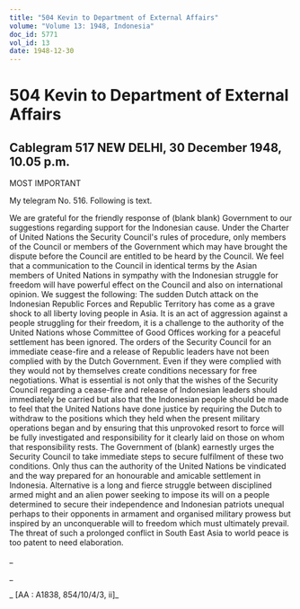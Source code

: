 ```yaml
---
title: "504 Kevin to Department of External Affairs"
volume: "Volume 13: 1948, Indonesia"
doc_id: 5771
vol_id: 13
date: 1948-12-30
---
```


# 504 Kevin to Department of External Affairs

## Cablegram 517 NEW DELHI, 30 December 1948, 10.05 p.m.

MOST IMPORTANT

My telegram No. 516. Following is text.

We are grateful for the friendly response of (blank blank) Government to our suggestions regarding support for the Indonesian cause. Under the Charter of United Nations the Security Council's rules of procedure, only members of the Council or members of the Government which may have brought the dispute before the Council are entitled to be heard by the Council. We feel that a communication to the Council in identical terms by the Asian members of United Nations in sympathy with the Indonesian struggle for freedom will have powerful effect on the Council and also on international opinion. We suggest the following: The sudden Dutch attack on the Indonesian Republic Forces and Republic Territory has come as a grave shock to all liberty loving people in Asia. It is an act of aggression against a people struggling for their freedom, it is a challenge to the authority of the United Nations whose Committee of Good Offices working for a peaceful settlement has been ignored. The orders of the Security Council for an immediate cease-fire and a release of Republic leaders have not been complied with by the Dutch Government. Even if they were complied with they would not by themselves create conditions necessary for free negotiations. What is essential is not only that the wishes of the Security Council regarding a cease-fire and release of Indonesian leaders should immediately be carried but also that the Indonesian people should be made to feel that the United Nations have done justice by requiring the Dutch to withdraw to the positions which they held when the present military operations began and by ensuring that this unprovoked resort to force will be fully investigated and responsibility for it clearly laid on those on whom that responsibility rests. The Government of (blank) earnestly urges the Security Council to take immediate steps to secure fulfilment of these two conditions. Only thus can the authority of the United Nations be vindicated and the way prepared for an honourable and amicable settlement in Indonesia. Alternative is a long and fierce struggle between disciplined armed might and an alien power seeking to impose its will on a people determined to secure their independence and Indonesian patriots unequal perhaps to their opponents in armament and organised military prowess but inspired by an unconquerable will to freedom which must ultimately prevail. The threat of such a prolonged conflict in South East Asia to world peace is too patent to need elaboration.

_

_

_ [AA : A1838, 854/10/4/3, ii]_
